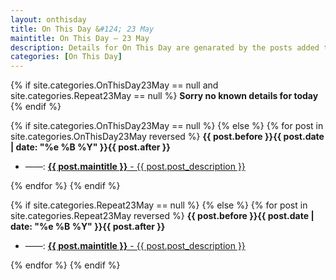 ```yaml
---
layout: onthisday
title: On This Day &#124; 23 May
maintitle: On This Day — 23 May
description: Details for On This Day are genarated by the posts added to the website so the content is subject to changes/updates over time.
categories: [On This Day]
---
```


{% if site.categories.OnThisDay23May == null and site.categories.Repeat23May == null %}
<strong>Sorry no known details for today</strong>
{% endif %}

{% if site.categories.OnThisDay23May == null %}
{% else %}
{% for post in site.categories.OnThisDay23May reversed %}
<strong>{{ post.before }}{{ post.date | date: "%e %B %Y" }}{{ post.after }}</strong>
<ul>
<li> ——: <a href="{{ post.url }}"><strong>{{ post.maintitle }}</strong> - {{ post.post_description }}</a></li>
</ul>
{% endfor %}
{% endif %}

{% if site.categories.Repeat23May == null %}
{% else %}
{% for post in site.categories.Repeat23May reversed %}
<strong>{{ post.before }}{{ post.date | date: "%e %B %Y" }}{{ post.after }}</strong>
<ul>
<li> ——: <a href="{{ post.url }}"><strong>{{ post.maintitle }}</strong> - {{ post.post_description }}</a></li>
</ul>
{% endfor %}
{% endif %}
